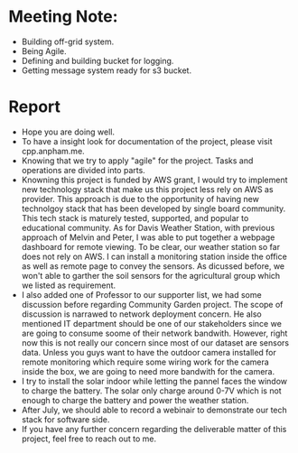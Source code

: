 # Meeting Note:
- Building off-grid system. 
- Being Agile.
- Defining and building bucket for logging. 
- Getting message system ready for s3 bucket.

# Report
- Hope you are doing well.
- To have a insight look for documentation of the project, please visit cpp.anpham.me. 
- Knowing that we try to apply "agile" for the project. Tasks and operations are divided into parts. 
- Knowning this project is funded by AWS grant, I would try to implement new technology stack that make us this project less rely on AWS as provider. This approach is due to the opportunity of having new technolgoy stack that has been developed by single board community. This tech stack is maturely tested, supported, and popular to educational community. As for Davis Weather Station, with previous approach of Melvin and Peter, I was able to put together a webpage dashboard for remote viewing. To be clear, our weather station so far does not rely  on AWS. I can install a monitoring station inside the office as well as remote page to convey the sensors. As dicussed before, we won't able to garther the soil sensors for the agricultural group which we listed as requirement. 
- I also added one of Professor to our supporter list, we had some discussion before regarding Community Garden project. The scope of discussion is narrawed to network deployment concern. He also mentioned IT department should be one of our stakeholders since we are going to consume soome of their network bandwith. However, right now this is not really our concern since most of our dataset are sensors data. Unless you guys want to have the outdoor camera installed for remote monitoring which require some wiring work for the camera inside the box, we are going to need more bandwith for the camera. 
- I try to install the solar indoor while letting the pannel faces the window to charge the battery. The solar only charge around 0-7V which is not enough to charge the battery and power the weather station.
- After July, we should able to record a webinair to demonstrate our tech stack for software side.
- If you have any further concern regarding the deliverable matter of this project, feel free to reach out to me. 
